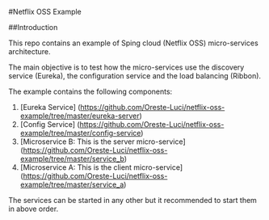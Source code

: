 #Netflix OSS Example

##Introduction

This repo contains an example of Sping cloud (Netflix OSS) micro-services architecture.

The main objective is to test how the micro-services use the discovery service (Eureka), the configuration service and the load balancing (Ribbon).
 
The example contains the following components:

1. [Eureka Service] (https://github.com/Oreste-Luci/netflix-oss-example/tree/master/eureka-server)
2. [Config Service] (https://github.com/Oreste-Luci/netflix-oss-example/tree/master/config-service)
3. [Microservice B: This is the server micro-service] (https://github.com/Oreste-Luci/netflix-oss-example/tree/master/service_b)
4. [Microservice A: This is the client micro-service] (https://github.com/Oreste-Luci/netflix-oss-example/tree/master/service_a)

The services can be started in any other but it recommended to start them in above order.
